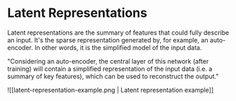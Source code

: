 # Latent Representations

Latent representations are the summary of features that could fully describe an input. It's the sparse representation generated by, for example, an auto-encoder. In other words, it is the simplified model of the input data.

"Considering an auto-encoder, the central layer of this network (after training) will contain a simplified representation of the input data (i.e. a summary of key features), which can be used to reconstruct the output."

![[latent-representation-example.png | Latent representation example]]
